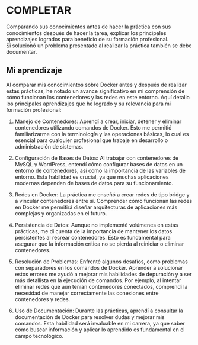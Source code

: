 # COMPLETAR  
Comparando sus conocimientos antes de hacer la práctica con sus conocimientos después de hacer la tarea, explicar los principales aprendizajes logrados para beneficio de su formación profesional.  
Si solucionó un problema presentado al realizar la práctica también se debe documentar.

## Mi aprendizaje

Al comparar mis conocimientos sobre Docker antes y después de realizar estas prácticas, he notado un avance significativo en mi comprensión de cómo funcionan los contenedores y las redes en este entorno. Aquí detallo los principales aprendizajes que he logrado y su relevancia para mi formación profesional:

1. Manejo de Contenedores: Aprendí a crear, iniciar, detener y eliminar contenedores utilizando comandos de Docker. Esto me permitió familiarizarme con la terminología y las operaciones básicas, lo cual es esencial para cualquier profesional que trabaje en desarrollo o administración de sistemas.

2. Configuración de Bases de Datos: Al trabajar con contenedores de MySQL y WordPress, entendí cómo configurar bases de datos en un entorno de contenedores, así como la importancia de las variables de entorno. Esta habilidad es crucial, ya que muchas aplicaciones modernas dependen de bases de datos para su funcionamiento.

3. Redes en Docker: La práctica me enseñó a crear redes de tipo bridge y a vincular contenedores entre sí. Comprender cómo funcionan las redes en Docker me permitirá diseñar arquitecturas de aplicaciones más complejas y organizadas en el futuro.

4. Persistencia de Datos: Aunque no implementé volúmenes en estas prácticas, me di cuenta de la importancia de mantener los datos persistentes al recrear contenedores. Esto es fundamental para asegurar que la información crítica no se pierda al reiniciar o eliminar contenedores.

5. Resolución de Problemas: Enfrenté algunos desafíos, como problemas con separadores en los comandos de Docker. Aprender a solucionar estos errores me ayudó a mejorar mis habilidades de depuración y a ser más detallista en la ejecución de comandos. Por ejemplo, al intentar eliminar redes que aún tenían contenedores conectados, comprendí la necesidad de manejar correctamente las conexiones entre contenedores y redes.

6. Uso de Documentación: Durante las prácticas, aprendí a consultar la documentación de Docker para resolver dudas y mejorar mis comandos. Esta habilidad será invaluable en mi carrera, ya que saber cómo buscar información y aplicar lo aprendido es fundamental en el campo tecnológico.